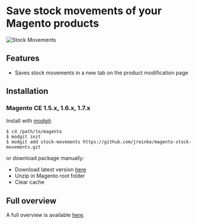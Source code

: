# Save stock movements of your Magento products

![Stock Movements](http://i.imgur.com/Tpt6B.jpg)

## Features

* Saves stock movements in a new tab on the product modification page

## Installation

### Magento CE 1.5.x, 1.6.x, 1.7.x

Install with [modgit](https://github.com/jreinke/modgit):

    $ cd /path/to/magento
    $ modgit init
    $ modgit add stock-movements https://github.com/jreinke/magento-stock-movements.git

or download package manually:

* Download latest version [here](https://github.com/jreinke/magento-stock-movements/archive/master.zip)
* Unzip in Magento root folder
* Clear cache

## Full overview

A full overview is available [here](http://www.bubblecode.net/en/2012/02/07/magento-save-product-stock-moves/).
